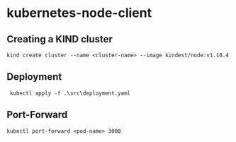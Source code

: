 # kubernetes-node-client

## Creating a KIND cluster 

```
kind create cluster --name <cluster-name> --image kindest/node:v1.18.4
```

## Deployment

```
 kubectl apply -f .\src\deployment.yaml
```


## Port-Forward

```
kubectl port-forward <pod-name> 3000
```
